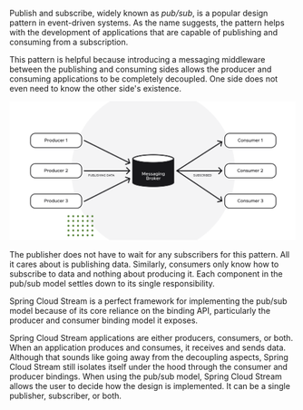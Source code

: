 Publish and subscribe, widely known as _pub/sub_, is a popular design pattern in event-driven systems. As the name suggests, the pattern helps with the development of applications that are capable of publishing and consuming from a subscription.

This pattern is helpful because introducing a messaging middleware between the publishing and consuming sides allows the producer and consuming applications to be completely decoupled. One side does not even need to know the other side's existence.

![Pub-Sub](https://raw.githubusercontent.com/spring-academy/spring-academy-assets/main/courses/course-spring-cloud-stream/pub-sub.svg)

The publisher does not have to wait for any subscribers for this pattern. All it cares about is publishing data. Similarly, consumers only know how to subscribe to data and nothing about producing it. Each component in the pub/sub model settles down to its single responsibility.

Spring Cloud Stream is a perfect framework for implementing the pub/sub model because of its core reliance on the binding API, particularly the producer and consumer binding model it exposes.

Spring Cloud Stream applications are either producers, consumers, or both. When an application produces and consumes, it receives and sends data. Although that sounds like going away from the decoupling aspects, Spring Cloud Stream still isolates itself under the hood through the consumer and producer bindings. When using the pub/sub model, Spring Cloud Stream allows the user to decide how the design is implemented. It can be a single publisher, subscriber, or both.
